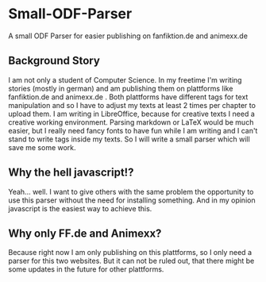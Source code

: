 # Small-ODF-Parser
A small ODF Parser for easier publishing on fanfiktion.de and animexx.de

## Background Story

I am not only a student of Computer Science. In my freetime I'm writing stories (mostly in german) and am publishing them on plattforms like fanfiktion.de and animexx.de . Both plattforms have different tags for text manipulation and so I have to adjust my texts at least 2 times per chapter to upload them.
I am writing in LibreOffice, because for creative texts I need a creative working environment. Parsing markdown or LaTeX would be much easier, but I really need fancy fonts to have fun while I am writing and I can't stand to write tags inside my texts.
So I will write a small parser which will save me some work.

## Why the hell javascript!?

Yeah... well. I want to give others with the same problem the opportunity to use this parser without the need for installing something. And in my opinion javascript is the easiest way to achieve this.

## Why only FF.de and Animexx?

Because right now I am only publishing on this plattforms, so I only need a parser for this two websites. But it can not be ruled out, that there might be some updates in the future for other plattforms.
